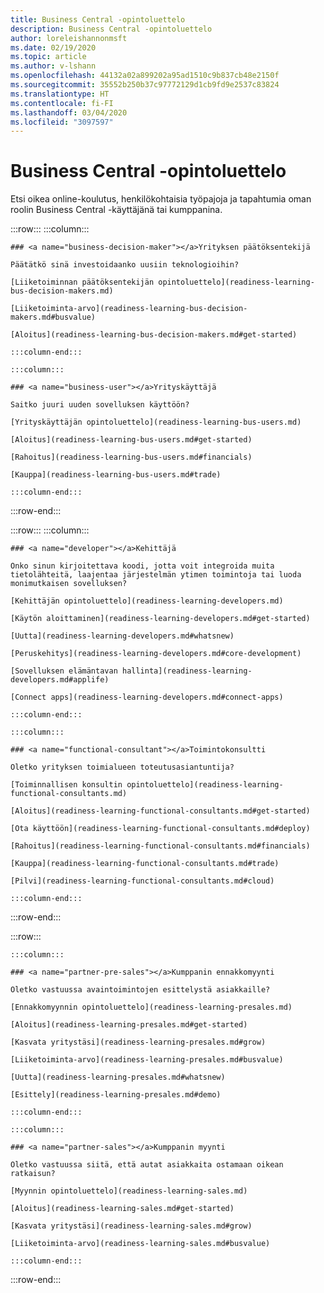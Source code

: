 ```yaml
---
title: Business Central -opintoluettelo
description: Business Central -opintoluettelo
author: loreleishannonmsft
ms.date: 02/19/2020
ms.topic: article
ms.author: v-lshann
ms.openlocfilehash: 44132a02a899202a95ad1510c9b837cb48e2150f
ms.sourcegitcommit: 35552b250b37c97772129d1cb9fd9e2537c83824
ms.translationtype: HT
ms.contentlocale: fi-FI
ms.lasthandoff: 03/04/2020
ms.locfileid: "3097597"
---
```

# <a name="business-central-learning-catalog"></a>Business Central -opintoluettelo
Etsi oikea online-koulutus, henkilökohtaisia työpajoja ja tapahtumia oman roolin Business Central -käyttäjänä tai kumppanina.

:::row:::
    :::column:::

    ### <a name="business-decision-maker"></a>Yrityksen päätöksentekijä

    Päätätkö sinä investoidaanko uusiin teknologioihin? 

    [Liiketoiminnan päätöksentekijän opintoluettelo](readiness-learning-bus-decision-makers.md)

    [Liiketoiminta-arvo](readiness-learning-bus-decision-makers.md#busvalue)

    [Aloitus](readiness-learning-bus-decision-makers.md#get-started)

    :::column-end:::

    :::column:::

    ### <a name="business-user"></a>Yrityskäyttäjä

    Saitko juuri uuden sovelluksen käyttöön? 

    [Yrityskäyttäjän opintoluettelo](readiness-learning-bus-users.md)

    [Aloitus](readiness-learning-bus-users.md#get-started)

    [Rahoitus](readiness-learning-bus-users.md#financials)

    [Kauppa](readiness-learning-bus-users.md#trade)

    :::column-end:::

:::row-end:::

:::row:::
    :::column:::

    ### <a name="developer"></a>Kehittäjä

    Onko sinun kirjoitettava koodi, jotta voit integroida muita tietolähteitä, laajentaa järjestelmän ytimen toimintoja tai luoda monimutkaisen sovelluksen?

    [Kehittäjän opintoluettelo](readiness-learning-developers.md)

    [Käytön aloittaminen](readiness-learning-developers.md#get-started)

    [Uutta](readiness-learning-developers.md#whatsnew)

    [Peruskehitys](readiness-learning-developers.md#core-development)

    [Sovelluksen elämäntavan hallinta](readiness-learning-developers.md#applife)

    [Connect apps](readiness-learning-developers.md#connect-apps)

    :::column-end:::

    :::column:::

    ### <a name="functional-consultant"></a>Toimintokonsultti
    
    Oletko yrityksen toimialueen toteutusasiantuntija? 

    [Toiminnallisen konsultin opintoluettelo](readiness-learning-functional-consultants.md)

    [Aloitus](readiness-learning-functional-consultants.md#get-started)

    [Ota käyttöön](readiness-learning-functional-consultants.md#deploy)

    [Rahoitus](readiness-learning-functional-consultants.md#financials)

    [Kauppa](readiness-learning-functional-consultants.md#trade)

    [Pilvi](readiness-learning-functional-consultants.md#cloud)

    :::column-end:::

:::row-end:::

:::row:::

    :::column:::

    ### <a name="partner-pre-sales"></a>Kumppanin ennakkomyynti

    Oletko vastuussa avaintoimintojen esittelystä asiakkaille? 

    [Ennakkomyynnin opintoluettelo](readiness-learning-presales.md)

    [Aloitus](readiness-learning-presales.md#get-started)

    [Kasvata yritystäsi](readiness-learning-presales.md#grow)

    [Liiketoiminta-arvo](readiness-learning-presales.md#busvalue)

    [Uutta](readiness-learning-presales.md#whatsnew)

    [Esittely](readiness-learning-presales.md#demo)

    :::column-end:::

    :::column:::

    ### <a name="partner-sales"></a>Kumppanin myynti

    Oletko vastuussa siitä, että autat asiakkaita ostamaan oikean ratkaisun? 

    [Myynnin opintoluettelo](readiness-learning-sales.md)

    [Aloitus](readiness-learning-sales.md#get-started)

    [Kasvata yritystäsi](readiness-learning-sales.md#grow)

    [Liiketoiminta-arvo](readiness-learning-sales.md#busvalue)

    :::column-end:::

:::row-end:::
